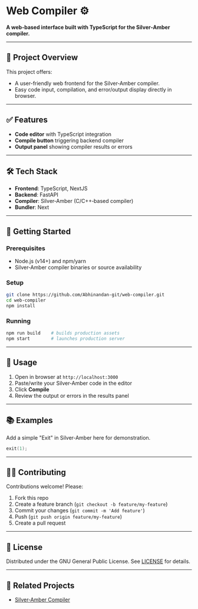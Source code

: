 # Web Compiler ⚙️

**A web-based interface built with TypeScript for the Silver‑Amber compiler.**

---

## 🧩 Project Overview

This project offers:
- A user-friendly web frontend for the Silver‑Amber compiler.
- Easy code input, compilation, and error/output display directly in browser.

---

## ✅ Features

- **Code editor** with TypeScript integration
- **Compile button** triggering backend compiler
- **Output panel** showing compiler results or errors

---

## 🛠️ Tech Stack

- **Frontend**: TypeScript, NextJS
- **Backend**: FastAPI
- **Compiler**: Silver‑Amber (C/C++‑based compiler)
- **Bundler**: Next

---

## 🚀 Getting Started

### Prerequisites
- Node.js (v14+) and npm/yarn
- Silver‑Amber compiler binaries or source availability

### Setup
```sh
git clone https://github.com/Abhinandan-git/web-compiler.git
cd web-compiler
npm install
````

### Running

```sh
npm run build    # builds production assets
npm start        # launches production server
```

---

## 🧪 Usage

1. Open in browser at `http://localhost:3000`
2. Paste/write your Silver‑Amber code in the editor
3. Click **Compile**
4. Review the output or errors in the results panel

---

## 📚 Examples

Add a simple "Exit" in Silver‑Amber here for demonstration.

```c
exit(1);
```

---

## 🧑‍💻 Contributing

Contributions welcome! Please:

1. Fork this repo
2. Create a feature branch (`git checkout -b feature/my-feature`)
3. Commit your changes (`git commit -m 'Add feature'`)
4. Push (`git push origin feature/my-feature`)
5. Create a pull request

---

## 📄 License

Distributed under the GNU General Public License. See [LICENSE](./LICENSE) for details.

---

## 🔗 Related Projects

* [Silver‑Amber Compiler](https://github.com/Abhinandan-git/silver-amber-compiler)